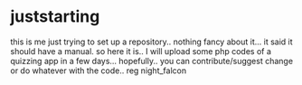# juststarting
this is me just trying to set up a repository.. nothing fancy about it... it said it should have a manual. so here it is..
I will upload some php codes of a quizzing app in a few days... hopefully.. you can contribute/suggest change or 
do whatever with the code.. 
reg
night_falcon
